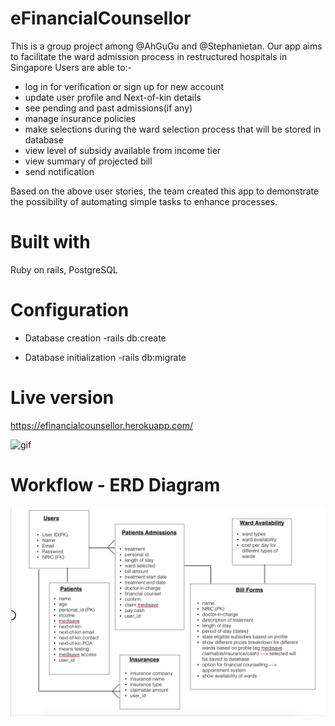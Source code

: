 # eFinancialCounsellor
This is a group project among @AhGuGu and @Stephanietan.
Our app aims to facilitate the ward admission process in restructured hospitals in Singapore
Users are able to:-
* log in for verification or sign up for new account
* update user profile and Next-of-kin details
* see pending and past admissions(if any)
* manage insurance policies
* make selections during the ward selection process that will be stored in database
* view level of subsidy available from income tier
* view summary of projected bill
* send notification

Based on the above user stories, the team created this app to demonstrate the possibility of automating simple tasks to enhance processes.

# Built with
Ruby on rails, PostgreSQL

# Configuration

* Database creation
-rails db:create

* Database initialization
-rails db:migrate

# Live version
https://efinancialcounsellor.herokuapp.com/

![gif](http://i.giphy.com/3oKIPkmkrLm9wbcLny.gif)

# Workflow - ERD Diagram
![ERD for eFC](https://github.com/shanwan/WDI-7-Project-3-eFC/blob/master/ERD_eFC.png)
